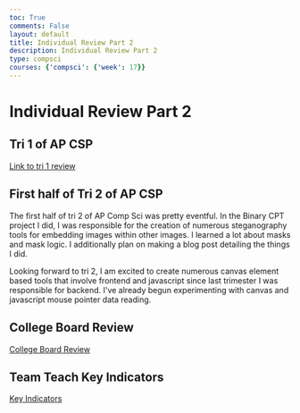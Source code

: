 ```yaml
---
toc: True
comments: False
layout: default
title: Individual Review Part 2
description: Individual Review Part 2
type: compsci
courses: {'compsci': {'week': 17}}
---
```


# Individual Review Part 2

## Tri 1 of AP CSP

[Link to tri 1 review](https://srijdude3416.github.io/student//2023/11/03/CSP_Review.html)

## First half of Tri 2 of AP CSP

The first half of tri 2 of AP Comp Sci was pretty eventful. In the Binary CPT project I did, I was responsible for the creation of numerous steganography tools for embedding images within other images. I learned a lot about masks and mask logic. I additionally plan on making a blog post detailing the things I did.

Looking forward to tri 2, I am excited to create numerous canvas element based tools that involve frontend and javascript since last trimester I was responsible for backend. I've already begun experimenting with canvas and javascript mouse pointer data reading.

## College Board Review

[College Board Review](https://srijdude3416.github.io/student//2023/12/22/CollegeBoard-MC-2020-Reflection_IPYNB_2_.html)

## Team Teach Key Indicators

[Key Indicators](https://github.com/SrijDude3416/student/issues/5#issue-2073521020)